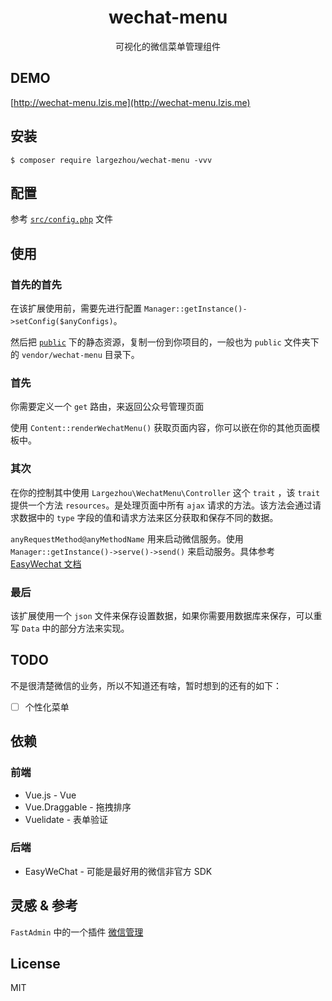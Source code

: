 <h1 align="center"> wechat-menu </h1>

<p align="center">可视化的微信菜单管理组件</p>

## DEMO

[http://wechat-menu.lzis.me](http://wechat-menu.lzis.me)

## 安装

```shell
$ composer require largezhou/wechat-menu -vvv
```

## 配置

参考 [`src/config.php`](src/config.php) 文件

## 使用

### 首先的首先

在该扩展使用前，需要先进行配置 `Manager::getInstance()->setConfig($anyConfigs)`。

然后把 [`public`](public) 下的静态资源，复制一份到你项目的，一般也为 `public` 文件夹下的 `vendor/wechat-menu` 目录下。

### 首先

你需要定义一个 `get` 路由，来返回公众号管理页面

使用 `Content::renderWechatMenu()` 获取页面内容，你可以嵌在你的其他页面模板中。

### 其次

在你的控制其中使用 `Largezhou\WechatMenu\Controller` 这个 `trait` ，该 `trait` 提供一个方法 `resources`。是处理页面中所有 `ajax` 请求的方法。该方法会通过请求数据中的 `type` 字段的值和请求方法来区分获取和保存不同的数据。

`anyRequestMethod@anyMethodName` 用来启动微信服务。使用 `Manager::getInstance()->serve()->send()` 来启动服务。具体参考 [EasyWechat 文档](https://www.easywechat.com/docs/master/official-account/server)

### 最后

该扩展使用一个 `json` 文件来保存设置数据，如果你需要用数据库来保存，可以重写 `Data` 中的部分方法来实现。

## TODO

不是很清楚微信的业务，所以不知道还有啥，暂时想到的还有的如下：

- [ ] 个性化菜单

## 依赖

### 前端

- Vue.js - Vue
- Vue.Draggable - 拖拽排序
- Vuelidate - 表单验证

### 后端

- EasyWeChat - 可能是最好用的微信非官方 SDK

## 灵感 & 参考

`FastAdmin` 中的一个插件 [微信管理](https://www.fastadmin.net/store/wechat.html)

## License

MIT
